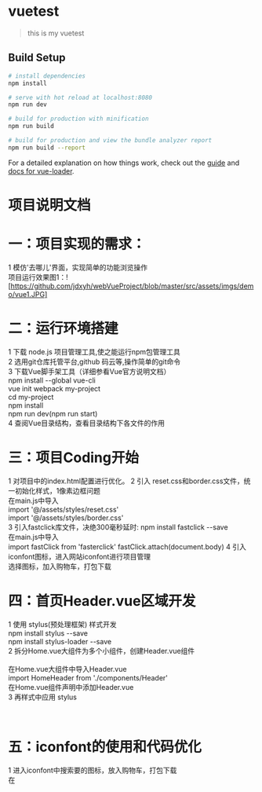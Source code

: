 # vuetest

> this is my vuetest

## Build Setup

``` bash
# install dependencies
npm install

# serve with hot reload at localhost:8080
npm run dev

# build for production with minification
npm run build

# build for production and view the bundle analyzer report
npm run build --report
```

For a detailed explanation on how things work, check out the [guide](http://vuejs-templates.github.io/webpack/) and [docs for vue-loader](http://vuejs.github.io/vue-loader).

# 项目说明文档

# 一：项目实现的需求：
1 模仿'去哪儿'界面，实现简单的功能浏览操作<br />
项目运行效果图1：![https://github.com/jdxyh/webVueProject/blob/master/src/assets/imgs/demo/vue1.JPG]

# 二：运行环境搭建
1 下载 node.js 项目管理工具,使之能运行npm包管理工具<br />
2 选用git仓库托管平台,github 码云等,操作简单的git命令<br />
3 下载Vue脚手架工具（详细参看Vue官方说明文档）<br />
npm install --global vue-cli<br />
vue init webpack my-project<br />
cd my-project<br />
npm install<br />
npm run dev(npm run start)<br />
4 查阅Vue目录结构，查看目录结构下各文件的作用<br />

# 三：项目Coding开始
1 对项目中的index.html<mete></meta>配置进行优化。
<meta name="viewport" content="width=device-width,initial-scale=1.0,
    	minimum-scale=1.0,maximum-scale=1.0,user-scalable=no">
2 引入 reset.css和border.css文件，统一初始化样式，1像素边框问题<br />
在main.js中导入<br />
import '@/assets/styles/reset.css'<br />
import '@/assets/styles/border.css'<br />
3 引入fastclick库文件，决绝300毫秒延时:
npm install fastclick --save<br />
在main.js中导入<br />
import fastClick from 'fasterclick'
fastClick.attach(document.body)
4 引入iconfont图标，进入网站iconfont进行项目管理<br />
选择图标，加入购物车，打包下载<br />

# 四：首页Header.vue区域开发
1 使用 stylus(预处理框架) 样式开发 <br />
npm install stylus --save<br />
npm install stylus-loader --save<br />
2 拆分Home.vue大组件为多个小组件，创建Header.vue组件<br /><br />
在Home.vue大组件中导入Header.vue<br />
import HomeHeader from './components/Header'<br />
在Home.vue组件声明中添加Header.vue<br />
3 再样式中应用 stylus<br />
<style lang = "stylus" scoped><br />
</style><br />

# 五：iconfont的使用和代码优化<br />
1 进入iconfont中搜索要的图标，放入购物车，打包下载<br />
在<template><template>中添加使用<br />
<span class  = "iconfont">添加引入代码（如）&#xe624</span><br />
2 抽取通用颜色，添加到自定义varibles.styl文件<br />
导入（样式中引入其他样式，需要@）<br />
@import '@assets/stylus/varibles.styl'<br />
3 在全局配置build/webpack.base.conf.js中配置自定义快捷导入<br />

# 六：首页轮播Swiper.vue图开发
1 git 创建分支，以便企业中的代码回滚，分类整合等。git分支相关命令<br />
2 借助第三方的轮播插件，实现图片轮播效果图<br />
进入git 搜索 vue-awesome-swiper,查看相关的帮助文档导入项目中<br />
npm install vue-awesome-swiper@2.6.7 --save<br />
3 实现轮播效果，在引入第三发插件后，标签<swiper></swiper>中添加一个图片标签，
在<script></script>中取得图片所在块的标签，作列表循环，实现轮播效果。<br />
4 git命令把分支上的内容合并到master中<br />
git checkout master<br />
git merge origin/index-swiper<br />
git push<br />

# 七: 首页图标区域编码
1 图标布局以及排版<br />
2 图标拖动逻辑优化<br />

# 八： 热销推荐&周末去哪儿区域编码
1 两个板块的模式相当，定义wrapper撑开图片区域，加入图片即可

# 九: 使用Ajax实现动态数据请求
1 安装axios第三方模块
npm install axios --save
2 Ajax请求发送的逻辑思考

















